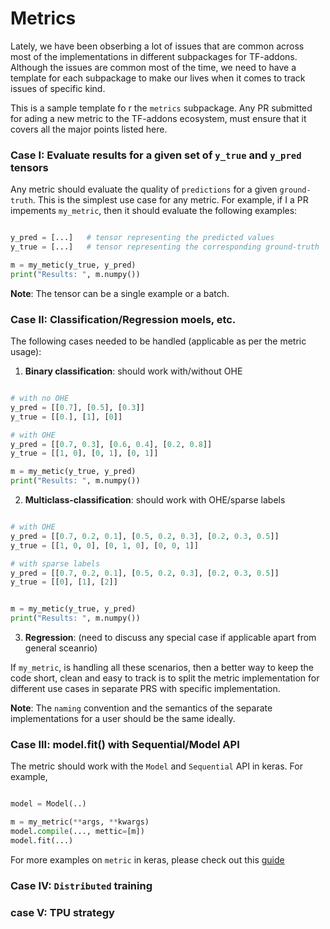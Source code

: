 # Metrics

Lately, we have been obserbing a lot of issues that are common across most of the implementations in different subpackages for TF-addons. Although the issues are common most of the time, we need to have a template for each subpackage to make our lives when it comes to track issues of specific kind. 

This is a sample template fo r the `metrics` subpackage. Any PR submitted for ading a new metric to the TF-addons ecosystem, must ensure that it covers all the major points listed here.


### Case I: Evaluate results for a given set of `y_true` and `y_pred` tensors
Any metric should evaluate the quality of `predictions` for a given `ground-truth`. This is the simplest use case for any metric. For example, if I a PR impements `my_metric`, then it should evaluate the following examples:

```python

y_pred = [...]   # tensor representing the predicted values
y_true = [...]   # tensor representing the corresponding ground-truth

m = my_metic(y_true, y_pred)
print("Results: ", m.numpy())
```

**Note**: The tensor can be a single example or a batch.


### Case II: Classification/Regression moels, etc.

The following cases needed to be handled (applicable as per the metric usage):

1. **Binary classification**: should work with/without OHE

```python

# with no OHE
y_pred = [[0.7], [0.5], [0.3]]   
y_true = [[0.], [1], [0]]

# with OHE
y_pred = [[0.7, 0.3], [0.6, 0.4], [0.2, 0.8]]   
y_true = [[1, 0], [0, 1], [0, 1]]

m = my_metic(y_true, y_pred)
print("Results: ", m.numpy())
```


2. **Multiclass-classification**: should work with OHE/sparse labels

```python

# with OHE
y_pred = [[0.7, 0.2, 0.1], [0.5, 0.2, 0.3], [0.2, 0.3, 0.5]]   
y_true = [[1, 0, 0], [0, 1, 0], [0, 0, 1]]

# with sparse labels
y_pred = [[0.7, 0.2, 0.1], [0.5, 0.2, 0.3], [0.2, 0.3, 0.5]]   
y_true = [[0], [1], [2]]


m = my_metic(y_true, y_pred)
print("Results: ", m.numpy())
```
3. **Regression**: (need to discuss any special case if applicable apart from general sceanrio)

If `my_metric`, is handling all these scenarios, then a better way to keep the code short, clean and easy to track is to split the metric implementation for different use cases in separate PRS with specific implementation. 

**Note**: The `naming` convention and the semantics of the separate implementations for a user should be the same ideally.

### Case III: model.fit() with Sequential/Model API

The metric should work with the `Model` and `Sequential` API in keras. For example,

```python

model = Model(..)

m = my_metric(**args, **kwargs)
model.compile(..., mettic=[m])
model.fit(...)
```

For more examples on `metric` in keras, please check out this [guide](https://keras.io/api/metrics/)

### Case IV: `Distributed` training



### case V: TPU strategy 

